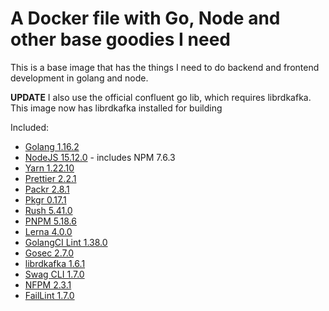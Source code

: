# A Docker file with Go, Node and other base goodies I need

This is a base image that has the things I need to do backend and frontend development in golang and node.

**UPDATE** I also use the official confluent go lib, which requires librdkafka. This image now has librdkafka installed for building

Included:

- [Golang 1.16.2](https://golang.org/)
- [NodeJS 15.12.0](https://nodejs.org/en/) - includes NPM 7.6.3
- [Yarn 1.22.10](https://www.npmjs.com/package/yarn)
- [Prettier 2.2.1](https://www.npmjs.com/package/prettier)
- [Packr 2.8.1](https://github.com/gobuffalo/packr)
- [Pkgr 0.17.1](https://github.com/markbates/pkger)
- [Rush 5.41.0](https://www.npmjs.com/package/@microsoft/rush)
- [PNPM 5.18.6](https://www.npmjs.com/package/pnpm)
- [Lerna 4.0.0](https://github.com/lerna/lerna)
- [GolangCI Lint 1.38.0](https://github.com/golangci/golangci-lint)
- [Gosec 2.7.0](https://github.com/securego/gosec)
- [librdkafka 1.6.1](https://github.com/edenhill/librdkafka)
- [Swag CLI 1.7.0](https://github.com/swaggo/swag)
- [NFPM 2.3.1](https://github.com/goreleaser/nfpm)
- [FailLint 1.7.0](https://github.com/fatih/faillint)
